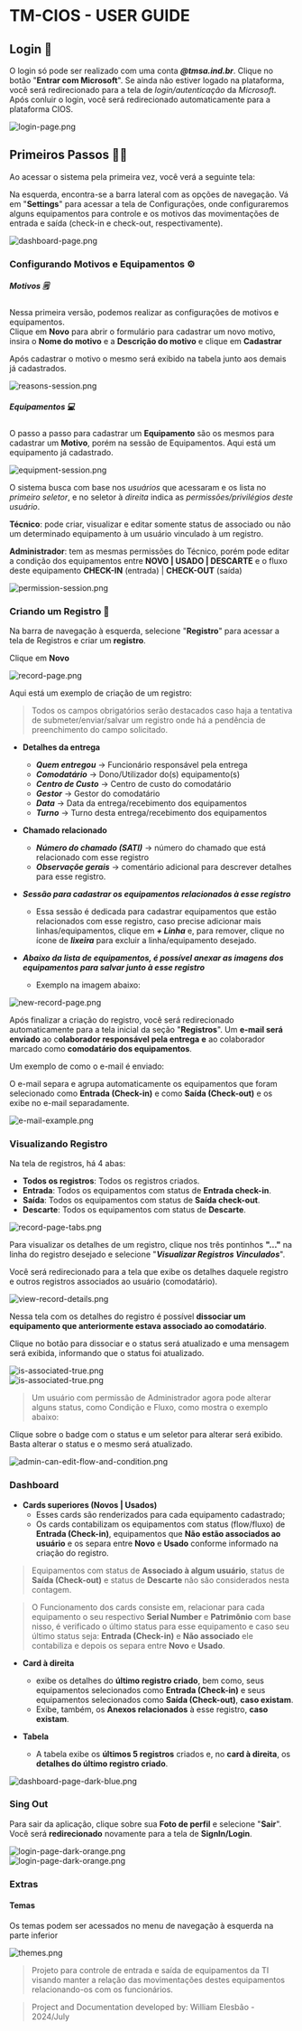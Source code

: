 # TM-CIOS - USER GUIDE

## Login 🔐

O login só pode ser realizado com uma conta ***@tmsa.ind.br***. Clique no botão "**Entrar com Microsoft**". Se ainda não estiver logado na plataforma, você será redirecionado para a tela de *login/autenticação* da *Microsoft*. Após conluir o login, você será redirecionado automaticamente para a plataforma CIOS.

![login-page.png](/tm-cios/login-page.png)

## Primeiros Passos 🚶🏻

Ao acessar o sistema pela primeira vez, você verá a seguinte tela:

Na esquerda, encontra-se a barra lateral com as opções de navegação. Vá em "**Settings**" para acessar a tela de Configurações, onde configuraremos alguns equipamentos para controle e os motivos das movimentações de entrada e saída (check-in e check-out, respectivamente).

![dashboard-page.png](/tm-cios/dashboard-page.png)

### Configurando Motivos e Equipamentos ⚙️

##### Motivos 🗒️

Nessa primeira versão, podemos realizar as configurações de motivos e equipamentos.  
Clique em **Novo** para abrir o formulário para cadastrar um novo motivo, insira o **Nome do motivo** e a **Descrição do motivo** e clique em **Cadastrar**

Após cadastrar o motivo o mesmo será exibido na tabela junto aos demais já cadastrados.

![reasons-session.png](/tm-cios/reasons-session.png)

##### Equipamentos 💻

O passo a passo para cadastrar um **Equipamento** são os mesmos para cadastrar um **Motivo**, porém na sessão de Equipamentos. Aqui está um equipamento já cadastrado.

![equipment-session.png](/tm-cios/equipment-session.png)

O sistema busca com base nos *usuários* que acessaram e os lista no *primeiro seletor*, e no seletor à *direita* indica as *permissões/privilégios deste usuário*.

**Técnico**: pode criar, visualizar e editar somente status de associado ou não um determinado equipamento à um usuário vinculado à um registro.

**Administrador**: tem as mesmas permissões do Técnico, porém pode editar a condição dos equipamentos entre **NOVO | USADO | DESCARTE** e o fluxo deste equipamento **CHECK-IN** (entrada) | **CHECK-OUT** (saída)

![permission-session.png](/tm-cios/permission-session.png)

### Criando um Registro 📑

Na barra de navegação à esquerda, selecione "**Registro**" para acessar a tela de Registros e criar um **registro**.

Clique em **Novo**

![record-page.png](/tm-cios/record-page.png)

Aqui está um exemplo de criação de um registro:

> Todos os campos obrigatórios serão destacados caso haja a tentativa de submeter/enviar/salvar um registro onde há a pendência de preenchimento do campo solicitado.

-   **Detalhes da entrega**
    
    -   ***Quem entregou*** → Funcionário responsável pela entrega
    -   ***Comodatário*** → Dono/Utilizador do(s) equipamento(s)
    -   ***Centro de Custo*** → Centro de custo do comodatário
    -   ***Gestor*** → Gestor do comodatário
    -   ***Data*** → Data da entrega/recebimento dos equipamentos
    -   ***Turno*** → Turno desta entrega/recebimento dos equipamentos
-   **Chamado relacionado**
    
    -   ***Número do chamado (SATI)*** → número do chamado que está relacionado com esse registro
    -   ***Observaçõe gerais*** → comentário adicional para descrever detalhes para esse registro.
-   ***Sessão para cadastrar os equipamentos relacionados à esse registro***
    
    -   Essa sessão é dedicada para cadastrar equipamentos que estão relacionados com esse registro, caso precise adicionar mais linhas/equipamentos, clique em ***\+ Linha*** e, para remover, clique no ícone de ***lixeira*** para excluir a linha/equipamento desejado.
-   ***Abaixo da lista de equipamentos, é possível anexar as imagens dos equipamentos para salvar junto à esse registro***
    
    -   Exemplo na imagem abaixo:

![new-record-page.png](/tm-cios/new-record-page.png)

Após finalizar a criação do registro, você será redirecionado automaticamente para a tela inicial da seção "**Registros**". Um **e-mail será enviado** ao c**olaborador responsável pela entrega** **e** ao colaborador marcado como **comodatário dos equipamentos**.

Um exemplo de como o e-mail é enviado:

O e-mail separa e agrupa automaticamente os equipamentos que foram selecionado como **Entrada (Check-in)** e como **Saída (Check-out)** e os exibe no e-mail separadamente.

![e-mail-example.png](/tm-cios/e-mail-example.png)

### Visualizando Registro

Na tela de registros, há 4 abas:

-   **Todos os registros**: Todos os registros criados.
-   **Entrada**: Todos os equipamentos com status de **Entrada check-in**.
-   **Saída**: Todos os equipamentos com status de **Saída check-out**.
-   **Descarte**: Todos os equipamentos com status de **Descarte**.

![record-page-tabs.png](/tm-cios/record-page-tabs.png)

Para visualizar os detalhes de um registro, clique nos três pontinhos **"..."** na linha do registro desejado e selecione "***Visualizar Registros Vinculados***".

Você será redirecionado para a tela que exibe os detalhes daquele registro e outros registros associados ao usuário (comodatário).

![view-record-details.png](/tm-cios/view-record-details.png)

Nessa tela com os detalhes do registro é possível **dissociar um equipamento que anteriormente estava associado ao comodatário**.

Clique no botão para dissociar e o status será atualizado e uma mensagem será exibida, informando que o status foi atualizado.

![is-associated-true.png](/tm-cios/is-associated-true.png)  
![is-associated-true.png](/tm-cios/is-associated-false.png)

> Um usuário com permissão de Administrador agora pode alterar alguns status, como Condição e Fluxo, como mostra o exemplo abaixo:

Clique sobre o badge com o status e um seletor para alterar será exibido. Basta alterar o status e o mesmo será atualizado.

![admin-can-edit-flow-and-condition.png](/tm-cios/admin-can-edit-flow-and-condition.png)

### Dashboard

-   **Cards superiores (Novos | Usados)**
    -   Esses cards são renderizados para cada equipamento cadastrado;
    -   Os cards contabilizam os equipamentos com status (flow/fluxo) de **Entrada (Check-in)**, equipamentos que **Não estão associados ao usuário** e os separa entre **Novo** e **Usado** conforme informado na criação do registro.

> Equipamentos com status de **Associado à algum usuário**, status de **Saída (Check-out)** e status de **Descarte** não são considerados nesta contagem.

> O Funcionamento dos cards consiste em, relacionar para cada equipamento o seu respectivo **Serial Number** e **Patrimônio** com base nisso, é verificado o último status para esse equipamento e caso seu último status seja: **Entrada (Check-in)** e **Não associado** ele contabiliza e depois os separa entre **Novo** e **Usado**.

-   **Card à direita**
    
    -   exibe os detalhes do **último registro criado**, bem como, seus equipamentos selecionados como **Entrada (Check-in)** e seus equipamentos selecionados como **Saída (Check-out)**, **caso existam**.
    -   Exibe, também, os **Anexos relacionados** à esse registro, **caso existam**.
-   **Tabela**
    
    -   A tabela exibe os **últimos 5 registros** criados e, no **card à direita**, os **detalhes do último registro criado**.

![dashboard-page-dark-blue.png](/tm-cios/dashboard-page-dark-blue.png)

### Sing Out

Para sair da aplicação, clique sobre sua **Foto de perfil** e selecione "**Sair**". Você será **redirecionado** novamente para a tela de **SignIn/Login**.

![login-page-dark-orange.png](/tm-cios/signout.png)  
![login-page-dark-orange.png](/tm-cios/login-page-dark-orange.png)

### Extras

#### Temas

Os temas podem ser acessados no menu de navegação à esquerda na parte inferior

![themes.png](/tm-cios/themes.png)

> Projeto para controle de entrada e saída de equipamentos da TI visando manter a relação das movimentações destes equipamentos relacionando-os com os funcionários.

> Project and Documentation developed by: William Elesbão - 2024/July
